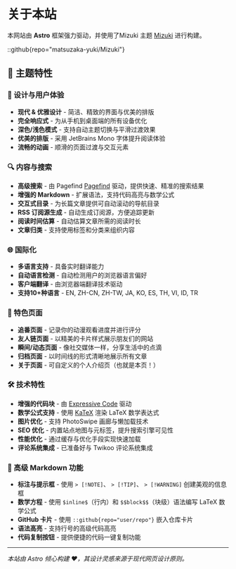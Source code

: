 # 关于本站

本网站由 **Astro** 框架强力驱动，并使用了Mizuki 主题 [Mizuki](https://github.com/matsuzaka-yuki/mizuki) 进行构建。

::github{repo="matsuzaka-yuki/Mizuki"}

## 🌟 主题特性

### 🎨 设计与用户体验
- **现代 & 优雅设计** - 简洁、精致的界面与优美的排版
- **完全响应式** - 为从手机到桌面端的所有设备优化
- **深色/浅色模式** - 支持自动主题切换与平滑过渡效果
- **优美的排版** - 采用 JetBrains Mono 字体提升阅读体验
- **流畅的动画** - 顺滑的页面过渡与交互元素

### 🔍 内容与搜索
- **高级搜索** - 由 Pagefind [Pagefind](https://pagefind.app/) 驱动，提供快速、精准的搜索结果
- **增强的 Markdown** - 扩展语法，支持代码高亮与数学公式
- **交互式目录** - 为长篇文章提供可自动滚动的导航目录
- **RSS 订阅源生成** - 自动生成订阅源，方便追踪更新
- **阅读时间估算** - 自动估算文章所需的阅读时长
- **文章归类** - 支持使用标签和分类来组织内容

### 🌐 国际化
- **多语言支持** - 具备实时翻译能力
- **自动语言检测** - 自动检测用户的浏览器语言偏好
- **客户端翻译** - 由浏览器端翻译技术驱动
- **支持10+种语言** - EN, ZH-CN, ZH-TW, JA, KO, ES, TH, VI, ID, TR

### 📱 特色页面
- **追番页面** - 记录你的动漫观看进度并进行评分
- **友人链页面** - 以精美的卡片样式展示朋友们的网站
- **瞬间/动态页面** - 像社交媒体一样，分享生活中的点滴
- **归档页面** - 以时间线的形式清晰地展示所有文章
- **关于页面** - 可自定义的个人介绍页（也就是本页！）

### 🛠 技术特性
- **增强的代码块** - 由 [Expressive Code](https://expressive-code.com/) 驱动
- **数学公式支持** - 使用 [KaTeX](https://katex.org/) 渲染 LaTeX 数学表达式
- **图片优化** - 支持 PhotoSwipe 画廊与懒加载技术
- **SEO 优化** - 内置站点地图与元标签，提升搜索引擎可见性
- **性能优化** - 通过缓存与优化手段实现快速加载
- **评论系统集成** - 已准备好与 Twikoo 评论系统集成

### 🎯 高级 Markdown 功能
- **标注与提示框** - 使用 `> [!NOTE]`、 `> [!TIP]`、 `> [!WARNING]` 创建美观的信息框
- **数学方程** - 使用 `$inline$`（行内）和 `$$block$$`（块级）语法编写 LaTeX 数学公式
- **GitHub 卡片** - 使用 `::github{repo="user/repo"}` 嵌入仓库卡片
- **语法高亮** - 支持行号的高级代码高亮
- **代码复制按钮** - 提供便捷的代码一键复制功能

---

*本站由 Astro 倾心构建 ❤️，其设计灵感来源于现代网页设计原则。*
